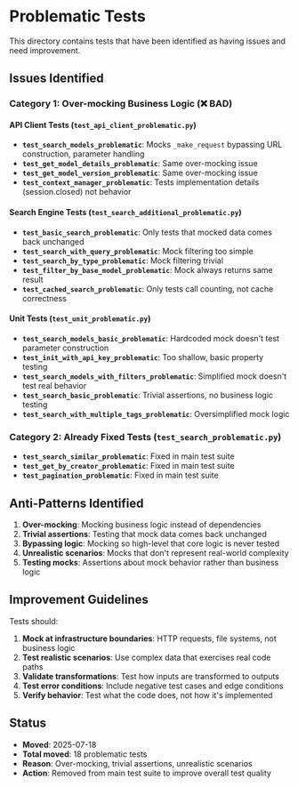 # Problematic Tests

This directory contains tests that have been identified as having issues and need improvement.

## Issues Identified

### Category 1: Over-mocking Business Logic (❌ BAD)

#### API Client Tests (`test_api_client_problematic.py`)
- **`test_search_models_problematic`**: Mocks `_make_request` bypassing URL construction, parameter handling
- **`test_get_model_details_problematic`**: Same over-mocking issue
- **`test_get_model_version_problematic`**: Same over-mocking issue  
- **`test_context_manager_problematic`**: Tests implementation details (session.closed) not behavior

#### Search Engine Tests (`test_search_additional_problematic.py`)
- **`test_basic_search_problematic`**: Only tests that mocked data comes back unchanged
- **`test_search_with_query_problematic`**: Mock filtering too simple
- **`test_search_by_type_problematic`**: Mock filtering trivial
- **`test_filter_by_base_model_problematic`**: Mock always returns same result
- **`test_cached_search_problematic`**: Only tests call counting, not cache correctness

#### Unit Tests (`test_unit_problematic.py`)
- **`test_search_models_basic_problematic`**: Hardcoded mock doesn't test parameter construction
- **`test_init_with_api_key_problematic`**: Too shallow, basic property testing
- **`test_search_models_with_filters_problematic`**: Simplified mock doesn't test real behavior
- **`test_search_basic_problematic`**: Trivial assertions, no business logic testing
- **`test_search_with_multiple_tags_problematic`**: Oversimplified mock logic

### Category 2: Already Fixed Tests (`test_search_problematic.py`)
- **`test_search_similar_problematic`**: Fixed in main test suite
- **`test_get_by_creator_problematic`**: Fixed in main test suite  
- **`test_pagination_problematic`**: Fixed in main test suite

## Anti-Patterns Identified

1. **Over-mocking**: Mocking business logic instead of dependencies
2. **Trivial assertions**: Testing that mock data comes back unchanged
3. **Bypassing logic**: Mocking so high-level that core logic is never tested
4. **Unrealistic scenarios**: Mocks that don't represent real-world complexity
5. **Testing mocks**: Assertions about mock behavior rather than business logic

## Improvement Guidelines

Tests should:
1. **Mock at infrastructure boundaries**: HTTP requests, file systems, not business logic
2. **Test realistic scenarios**: Use complex data that exercises real code paths
3. **Validate transformations**: Test how inputs are transformed to outputs
4. **Test error conditions**: Include negative test cases and edge conditions
5. **Verify behavior**: Test what the code does, not how it's implemented

## Status

- **Moved**: 2025-07-18
- **Total moved**: 18 problematic tests
- **Reason**: Over-mocking, trivial assertions, unrealistic scenarios
- **Action**: Removed from main test suite to improve overall test quality